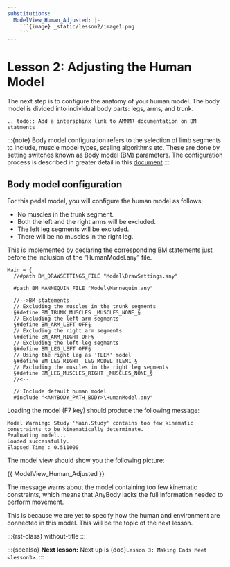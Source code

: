 ```yaml
---
substitutions:
  ModelView_Human_Adjusted: |-
    ```{image} _static/lesson2/image1.png
    ```
---
```


# Lesson 2: Adjusting the Human Model

The next step is to configure the anatomy of your human model. The body model is divided into individual
body parts: legs, arms, and trunk.

```{eval-rst}
.. todo:: Add a intersphinx link to AMMMR documentation on BM statments
```

:::{note}
Body model configuration refers to the selection of limb segments to include, muscle model types,
scaling algorithms etc. These are done by setting switches known as Body model (BM) parameters.
The configuration process is described in greater detail in this [document](https://anyscript.org/ammr-doc/bm_config/index)
:::

## Body model configuration

For this pedal model, you will configure the human model as follows:

- No muscles in the trunk segment.
- Both the left and the right arms will be excluded.
- The left leg segments will be excluded.
- There will be no muscles in the right leg.

This is implemented by declaring the corresponding BM statements just before
the inclusion of the “HumanModel.any” file.

```AnyScriptDoc
Main = {
  //#path BM_DRAWSETTINGS_FILE "Model\DrawSettings.any"

  #path BM_MANNEQUIN_FILE "Model\Mannequin.any"

  //-->BM statements
  // Excluding the muscles in the trunk segments
  §#define BM_TRUNK_MUSCLES _MUSCLES_NONE_§
  // Excluding the left arm segments
  §#define BM_ARM_LEFT OFF§
  // Excluding the right arm segments
  §#define BM_ARM_RIGHT OFF§
  // Excluding the left leg segments
  §#define BM_LEG_LEFT OFF§
  // Using the right leg as 'TLEM' model
  §#define BM_LEG_RIGHT _LEG_MODEL_TLEM1_§
  // Excluding the muscles in the right leg segments
  §#define BM_LEG_MUSCLES_RIGHT _MUSCLES_NONE_§
  //<--

  // Include default human model
  #include "<ANYBODY_PATH_BODY>\HumanModel.any"
```

Loading the model (F7 key) should produce the following message:

```none
Model Warning: Study 'Main.Study' contains too few kinematic constraints to be kinematically determinate.
Evaluating model...
Loaded successfully.
Elapsed Time : 0.511000
```

The model view should show you the following picture:

{{ ModelView_Human_Adjusted }}

The message warns about the model containing too few kinematic
constraints, which means that AnyBody lacks the full information needed to perform movement.

This is because we are yet to specify how the human and environment are connected in this model.
This will be the topic of the next lesson.

:::{rst-class} without-title
:::

:::{seealso}
**Next lesson:** Next up is {doc}`Lesson 3: Making Ends Meet <lesson3>`.
:::
